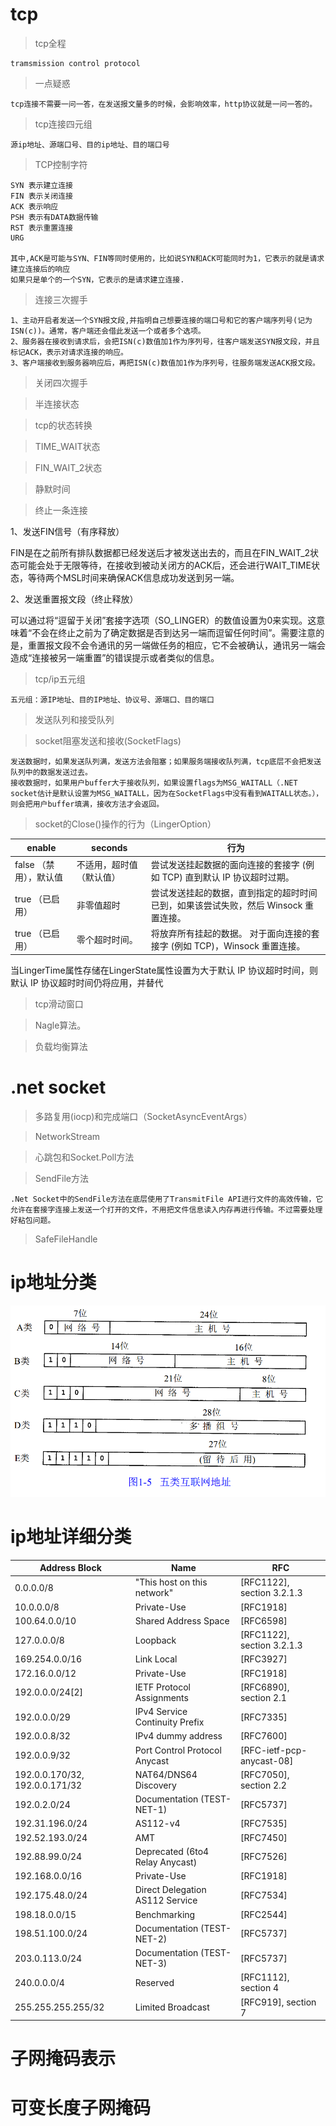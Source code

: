 # tcp

>tcp全程

    tramsmission control protocol

>一点疑惑

    tcp连接不需要一问一答，在发送报文量多的时候，会影响效率，http协议就是一问一答的。

>tcp连接四元组

    源ip地址、源端口号、目的ip地址、目的端口号

>TCP控制字符

    SYN 表示建立连接
    FIN 表示关闭连接
    ACK 表示响应
    PSH 表示有DATA数据传输
    RST 表示重置连接
    URG    

    其中,ACK是可能与SYN、FIN等同时使用的，比如说SYN和ACK可能同时为1，它表示的就是请求建立连接后的响应  
    如果只是单个的一个SYN，它表示的是请求建立连接.

>连接三次握手

    1、主动开启者发送一个SYN报文段,并指明自己想要连接的端口号和它的客户端序列号(记为ISN(c))。通常，客户端还会借此发送一个或者多个选项。
    2、服务器在接收到请求后，会把ISN(c)数值加1作为序列号，往客户端发送SYN报文段，并且标记ACK，表示对请求连接的响应。
    3、客户端接收到服务器响应后，再把ISN(c)数值加1作为序列号，往服务端发送ACK报文段。

>关闭四次握手

>半连接状态

>tcp的状态转换

>TIME_WAIT状态

>FIN_WAIT_2状态

>静默时间

>终止一条连接

1、发送FIN信号（有序释放）

FIN是在之前所有排队数据都已经发送后才被发送出去的，而且在FIN_WAIT_2状态可能会处于无限等待，在接收到被动关闭方的ACK后，还会进行WAIT_TIME状态，等待两个MSL时间来确保ACK信息成功发送到另一端。

2、发送重置报文段（终止释放）

可以通过将“逗留于关闭”套接字选项（SO_LINGER）的数值设置为0来实现。这意味着“不会在终止之前为了确定数据是否到达另一端而逗留任何时间”。需要注意的是，重置报文段不会令通讯的另一端做任务的相应，它不会被确认，通讯另一端会造成“连接被另一端重置”的错误提示或者类似的信息。


>tcp/ip五元组

    五元组：源IP地址、目的IP地址、协议号、源端口、目的端口

>发送队列和接受队列

>socket阻塞发送和接收(SocketFlags)

    发送数据时，如果发送队列满，发送方法会阻塞；如果服务端接收队列满，tcp底层不会把发送队列中的数据发送过去。
    接收数据时，如果用户buffer大于接收队列，如果设置flags为MSG_WAITALL（.NET socket估计是默认设置为MSG_WAITALL，因为在SocketFlags中没有看到WAITALL状态。），则会把用户buffer填满，接收方法才会返回。
    
>socket的Close()操作的行为（LingerOption）

|enable|seconds|行为
|--|--|--|
|false （禁用），默认值|不适用，超时值 （默认值）|尝试发送挂起数据的面向连接的套接字 (例如 TCP) 直到默认 IP 协议超时过期。
|true （已启用）|非零值超时|尝试发送挂起的数据，直到指定的超时时间已到，如果该尝试失败，然后 Winsock 重置连接。
|true （已启用）|零个超时时间。|将放弃所有挂起的数据。 对于面向连接的套接字 (例如 TCP)，Winsock 重置连接。

当LingerTime属性存储在LingerState属性设置为大于默认 IP 协议超时时间，则默认 IP 协议超时时间仍将应用，并替代

>tcp滑动窗口

>Nagle算法。


>负载均衡算法
# .net socket

>多路复用(iocp)和完成端口（SocketAsyncEventArgs）

>NetworkStream

>心跳包和Socket.Poll方法



>SendFile方法

    .Net Socket中的SendFile方法在底层使用了TransmitFile API进行文件的高效传输，它允许在套接字连接上发送一个打开的文件，不用把文件信息读入内存再进行传输。不过需要处理好粘包问题。

>SafeFileHandle

# ip地址分类

![ABCDE类ip地址](images/ABCDE类ip地址.png)

# ip地址详细分类

|Address Block                    |Name                              |RFC                       
|--|--|--|
|0.0.0.0/8                        |"This host on this network"       |[RFC1122], section 3.2.1.3
|10.0.0.0/8                       |Private-Use                       |[RFC1918]                 
|100.64.0.0/10                    |Shared Address Space              |[RFC6598]                 
|127.0.0.0/8                      |Loopback                          |[RFC1122], section 3.2.1.3
|169.254.0.0/16                   |Link Local                        |[RFC3927]                 
|172.16.0.0/12                    |Private-Use                       |[RFC1918]                 
|192.0.0.0/24[2]                  |IETF Protocol Assignments         |[RFC6890], section 2.1    
|192.0.0.0/29                     |IPv4 Service Continuity Prefix    |[RFC7335]                 
|192.0.0.8/32                     |IPv4 dummy address                |[RFC7600]                 
|192.0.0.9/32                     |Port Control Protocol Anycast     |[RFC-ietf-pcp-anycast-08] 
|192.0.0.170/32, 192.0.0.171/32   |NAT64/DNS64 Discovery             |[RFC7050], section 2.2    
|192.0.2.0/24                     |Documentation (TEST-NET-1)        |[RFC5737]                 
|192.31.196.0/24                  |AS112-v4                          |[RFC7535]                 
|192.52.193.0/24                  |AMT                               |[RFC7450]                 
|192.88.99.0/24                   |Deprecated (6to4 Relay Anycast)   |[RFC7526]                 
|192.168.0.0/16                   |Private-Use                       |[RFC1918]                 
|192.175.48.0/24                  |Direct Delegation AS112 Service   |[RFC7534]                 
|198.18.0.0/15                    |Benchmarking                      |[RFC2544]                 
|198.51.100.0/24                  |Documentation (TEST-NET-2)        |[RFC5737]                 
|203.0.113.0/24                   |Documentation (TEST-NET-3)        |[RFC5737]                 
|240.0.0.0/4                      |Reserved                          |[RFC1112], section 4      
|255.255.255.255/32               |Limited Broadcast                 |[RFC919], section 7 

# 子网掩码表示

# 可变长度子网掩码




